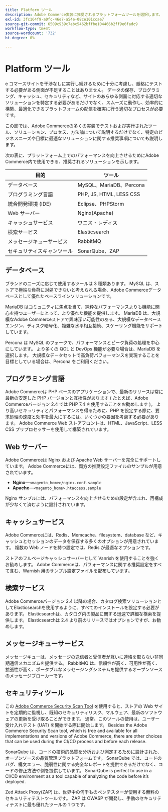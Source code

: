 ```yaml
---
title: Platform ツール
description: Adobe Commerce実装に推奨されるプラットフォームツールを選択します。
exl-id: 3fc164f9-a0fc-46e7-a54e-08ce101ccae7
source-git-commit: 6509c939c7abc5462bffbe104466b2ff9e6fadc9
workflow-type: tm+mt
source-wordcount: '732'
ht-degree: 0%

---
```


# Platform ツール

e コマースサイトを干渉なしに実行し続けるために十分に考慮し、厳格にテストする必要がある側面が不足することはありません。 データの保存、プログラミング、キャッシュ、セキュリティなど、サイトのあらゆる側面に対応する適切なソリューションを特定する必要があるだけでなく、スムーズに動作し、効率的に構築、最適化できるプラットフォームの配信を確実に行う適切なプロセスが必要です。

この節では、Adobe Commerceの多くの実装でテストおよび実行されたツール、ソリューション、プロセス、方法論について説明するだけでなく、特定のビジネスニーズや目標に最適なソリューションに関する推奨事項についても説明します。

次の表に、プラットフォーム上でのパフォーマンスを向上させるためにAdobe Commerce内で使用できる、推奨されるソリューションを示します。

| 目的 | ツール |
|------------------------------------------|-------------------------|
| データベース | MySQL、MariaDB、Percona |
| プログラミング言語 | PHP, JS, HTML, LESS CSS |
| 統合開発環境 (IDE) | Eclipse、PHPStorm |
| Web サーバー | Nginx(Apache) |
| キャッシュサービス | ワニス・レディス |
| 検索サービス | Elasticsearch |
| メッセージキューサービス | RabbitMQ |
| セキュリティスキャンツール | SonarQube、ZAP |

## データベース

ブランドのニーズに応じて使用するツールは 3 種類あります。 MySQL は、ストアで極端な負荷に対処できないと考えられる場合、Adobe Commerceデータベースとして優れたベースラインソリューションです。

MariaDB はコミュニティに焦点を当て、純粋なパフォーマンスよりも機能に関心を持つユーザーにとって、より優れた機能を提供します。 MariaDB は、大規模なAdobe Commerceストアで興味深い可能性のある、大規模なデータベースエンジン、ディスク暗号化、複雑な水平相互接続、スケーリング機能をサポートしています。

Percona は MySQL のフォークで、パフォーマンスとピーク負荷の処理を中心にしています。 より多くの QOL と DevOps 機能が必要な場合は、MariaDB を選択します。 大規模なデータセットで高負荷パフォーマンスを実現することを目標としている場合は、Percona をご利用ください。

## プログラミング言語

Adobe Commerceは PHP ベースのアプリケーションで、最新のリリースは常に最新の安定した PHP バージョンと互換性があります ( たとえば、Adobe Commerceバージョン 2.4 では PHP 7.4 を使用することをお勧めします )。 より高いセキュリティとパフォーマンスを得るために、PHP を設定する際に、要求処理の速度と効率を最大にするには、いくつかの要因を考慮する必要があります。 Adobe Commerce Web ストアフロントは、HTML、JavaScript、LESS CSS プリプロセッサーを使用して構築されています。

## Web サーバー

Adobe Commerceは Nginx および Apache Web サーバーを完全にサポートしています。 Adobe Commerceには、両方の推奨設定ファイルのサンプルが用意されています。

- **Nginx**—`<magento_home>/nginx.conf.sample`
- **Apache**—`<magento_home>.htaccess.sample`

Nginx サンプルには、パフォーマンスを向上させるための設定が含まれ、再構成が少なくて済むように設計されています。

## キャッシュサービス

Adobe Commerceには、Redis、Memcache、filesystem、database など、キャッシュとセッションのデータを保存する多くのオプションが用意されています。 複数の Web ノードを持つ設定では、Redis が最適なオプションです。

ストアのフルページキャッシュサーバーとして Vanrish を使用することを強くお勧めします。 Adobe Commerceは、パフォーマンスに関する推奨設定をすべて含む、Warnish 用のサンプル設定ファイルを配布しています。

## 検索サービス

Adobe Commerceバージョン 2.4 以降の場合、カタログ検索ソリューションとしてElasticsearchを使用するように、すべてのインストールを設定する必要があります。 Elasticsearchは、カタログ内の製品に関する迅速で詳細な検索を提供します。 Elasticsearchは 2.4 より前のリリースではオプションですが、お勧めします。

## メッセージキューサービス

メッセージキューは、メッセージの送信者と受信者が互いに連絡を取らない非同期通信メカニズムを提供する。 RabbitMQ は、信頼性が高く、可用性が高く、拡張性が高く、ポータブルなメッセージングシステムを提供するオープンソースのメッセージブローカーです。

## セキュリティツール

この [Adobe Commerce Security Scan Tool](https://docs.magento.com/user-guide/magento/security-scan.html) を使用すると、ストアの Web サイトを定期的に監視し、既知のセキュリティリスク、マルウェア、最新のソフトウェアの更新を受け取ることができます。 通常、このツールの使用は、ユーザー受け入れテスト (UAT) を開始する際に開始します。 Besides the Adobe Commerce Security Scan tool, which is free and available for all implementations and versions of Adobe Commerce, there are other choices that can be used during the CI/CD process and before each release.

SonarQube は、コードの技術的品質を分析および測定するために設計された、オープンソースの品質管理プラットフォームです。 SonarQube では、コードのバグ、構文エラー、脆弱性に関する完全なレポートを提供できるだけでなく、コードの修正方法や例を提供しています。 SonarQube is perfect to use in a CI/CD environment as a tool capable of analyzing the code before it’s deployed.

Zed Attack Proxy(ZAP) は、世界中の何千ものペンテスターが使用する無料のセキュリティテストツールです。 ZAP は OWASP が開発し、手動のセキュリティテストに最も優れたツールの 1 つです。
